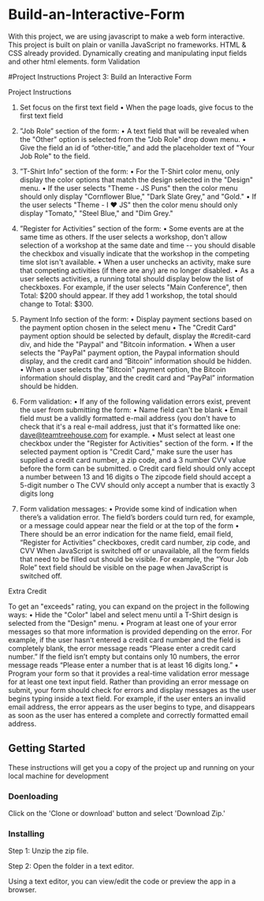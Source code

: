 # Build-an-Interactive-Form
With this project, we are using javascript to make a web form interactive. This project is built on plain or vanilla JavaScript no frameworks. HTML & CSS already provided.
Dynamically creating and manipulating input fields and other html elements.
form Validation

#Project Instructions
Project 3: Build an Interactive Form

Project Instructions
1.	Set focus on the first text field
•	When the page loads, give focus to the first text field

2.	”Job Role” section of the form:
•	A text field that will be revealed when the "Other" option is selected from the "Job Role" drop down menu.
•	Give the field an id of “other-title,” and add the placeholder text of "Your Job Role" to the field.

3.	”T-Shirt Info” section of the form:
•	For the T-Shirt color menu, only display the color options that match the design selected in the "Design" menu.
•	If the user selects "Theme - JS Puns" then the color menu should only display "Cornflower Blue," "Dark Slate Grey," and "Gold."
•	If the user selects "Theme - I ♥ JS" then the color menu should only display "Tomato," "Steel Blue," and "Dim Grey."

4.	”Register for Activities” section of the form:
•	Some events are at the same time as others. If the user selects a workshop, don't allow selection of a workshop at the same date and time -- you should disable the checkbox and visually indicate that the workshop in the competing time slot isn't available.
•	When a user unchecks an activity, make sure that competing activities (if there are any) are no longer disabled.
•	As a user selects activities, a running total should display below the list of checkboxes. For example, if the user selects "Main Conference", then Total: $200 should appear. If they add 1 workshop, the total should change to Total: $300.

5.	Payment Info section of the form:
•	Display payment sections based on the payment option chosen in the select menu
•	The "Credit Card" payment option should be selected by default, display the #credit-card div, and hide the "Paypal" and "Bitcoin information.
•	When a user selects the "PayPal" payment option, the Paypal information should display, and the credit card and “Bitcoin” information should be hidden.
•	When a user selects the "Bitcoin" payment option, the Bitcoin information should display, and the credit card and “PayPal” information should be hidden.

6.	Form validation:
•	If any of the following validation errors exist, prevent the user from submitting the form:
•	Name field can't be blank
•	Email field must be a validly formatted e-mail address (you don't have to check that it's a real e-mail address, just that it's formatted like one: dave@teamtreehouse.com for example.
•	Must select at least one checkbox under the "Register for Activities" section of the form.
•	If the selected payment option is "Credit Card," make sure the user has supplied a credit card number, a zip code, and a 3 number CVV value before the form can be submitted.
o	Credit card field should only accept a number between 13 and 16 digits
o	The zipcode field should accept a 5-digit number
o	The CVV should only accept a number that is exactly 3 digits long

7.	Form validation messages:
•	Provide some kind of indication when there’s a validation error. The field’s borders could turn red, for example, or a message could appear near the field or at the top of the form
•	There should be an error indication for the name field, email field, “Register for Activities” checkboxes, credit card number, zip code, and CVV
When JavaScript is switched off or unavailable, all the form fields that need to be filled out should be visible. For example, the “Your Job Role” text field should be visible on the page when JavaScript is switched off.


Extra Credit

To get an "exceeds" rating, you can expand on the project in the following ways:
•	Hide the "Color" label and select menu until a T-Shirt design is selected from the "Design" menu.
•	Program at least one of your error messages so that more information is provided depending on the error. For example, if the user hasn’t entered a credit card number and the field is completely blank, the error message reads “Please enter a credit card number.” If the field isn’t empty but contains only 10 numbers, the error message reads “Please enter a number that is at least 16 digits long.”
•	Program your form so that it provides a real-time validation error message for at least one text input field. Rather than providing an error message on submit, your form should check for errors and display messages as the user begins typing inside a text field. For example, if the user enters an invalid email address, the error appears as the user begins to type, and disappears as soon as the user has entered a complete and correctly formatted email address.


## Getting Started

These instructions will get you a copy of the project up and running on your local machine for development

### Doenloading

Click on the 'Clone or download' button and select 'Download Zip.'

### Installing

Step 1: Unzip the zip file.

Step 2: Open the folder in a text editor.

Using a text editor, you can view/edit the code or preview the app in a browser.

